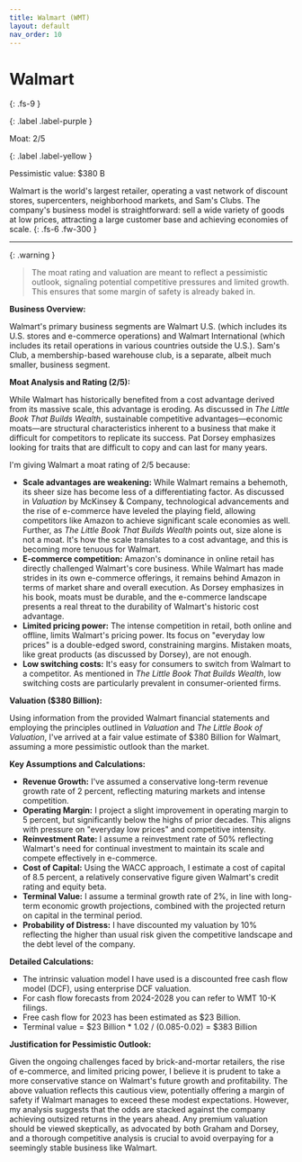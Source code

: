 ```yaml
---
title: Walmart (WMT)
layout: default
nav_order: 10
---
```


# Walmart
{: .fs-9 }

{: .label .label-purple }

Moat: 2/5

{: .label .label-yellow }

Pessimistic value: $380 B

Walmart is the world's largest retailer, operating a vast network of discount stores, supercenters, neighborhood markets, and Sam's Clubs. The company's business model is straightforward: sell a wide variety of goods at low prices, attracting a large customer base and achieving economies of scale.
{: .fs-6 .fw-300 }

---

{: .warning } 
>The moat rating and valuation are meant to reflect a pessimistic outlook, signaling potential competitive pressures and limited growth. This ensures that some margin of safety is already baked in.


**Business Overview:**

Walmart's primary business segments are Walmart U.S. (which includes its U.S. stores and e-commerce operations) and Walmart International (which includes its retail operations in various countries outside the U.S.). Sam's Club, a membership-based warehouse club, is a separate, albeit much smaller, business segment.  

**Moat Analysis and Rating (2/5):**

While Walmart has historically benefited from a cost advantage derived from its massive scale, this advantage is eroding. As discussed in *The Little Book That Builds Wealth*, sustainable competitive advantages—economic moats—are structural characteristics inherent to a business that make it difficult for competitors to replicate its success.  Pat Dorsey emphasizes looking for traits that are difficult to copy and can last for many years.  

I'm giving Walmart a moat rating of 2/5 because:

* **Scale advantages are weakening:**  While Walmart remains a behemoth, its sheer size has become less of a differentiating factor.  As discussed in *Valuation* by McKinsey & Company, technological advancements and the rise of e-commerce have leveled the playing field, allowing competitors like Amazon to achieve significant scale economies as well. Further, as *The Little Book That Builds Wealth* points out, size alone is not a moat. It's how the scale translates to a cost advantage, and this is becoming more tenuous for Walmart.
* **E-commerce competition:**  Amazon's dominance in online retail has directly challenged Walmart's core business. While Walmart has made strides in its own e-commerce offerings, it remains behind Amazon in terms of market share and overall execution. As Dorsey emphasizes in his book, moats must be durable, and the e-commerce landscape presents a real threat to the durability of Walmart's historic cost advantage.
* **Limited pricing power:** The intense competition in retail, both online and offline, limits Walmart's pricing power. Its focus on "everyday low prices" is a double-edged sword, constraining margins.  Mistaken moats, like great products (as discussed by Dorsey), are not enough.  
* **Low switching costs:**  It's easy for consumers to switch from Walmart to a competitor.  As mentioned in *The Little Book That Builds Wealth*, low switching costs are particularly prevalent in consumer-oriented firms.

**Valuation ($380 Billion):**

Using information from the provided Walmart financial statements and employing the principles outlined in *Valuation* and *The Little Book of Valuation*, I've arrived at a fair value estimate of $380 Billion for Walmart, assuming a more pessimistic outlook than the market.  

**Key Assumptions and Calculations:**

* **Revenue Growth:** I've assumed a conservative long-term revenue growth rate of 2 percent, reflecting maturing markets and intense competition.
* **Operating Margin:** I project a slight improvement in operating margin to 5 percent, but significantly below the highs of prior decades.  This aligns with pressure on "everyday low prices" and competitive intensity. 
* **Reinvestment Rate:** I assume a reinvestment rate of 50% reflecting Walmart's need for continual investment to maintain its scale and compete effectively in e-commerce.
* **Cost of Capital:** Using the WACC approach, I estimate a cost of capital of 8.5 percent, a relatively conservative figure given Walmart's credit rating and equity beta. 
* **Terminal Value:**  I assume a terminal growth rate of 2%, in line with long-term economic growth projections, combined with the projected return on capital in the terminal period.
* **Probability of Distress:** I have discounted my valuation by 10% reflecting the higher than usual risk given the competitive landscape and the debt level of the company.

**Detailed Calculations:**

* The intrinsic valuation model I have used is a discounted free cash flow model (DCF), using enterprise DCF valuation.
* For cash flow forecasts from 2024-2028 you can refer to WMT 10-K filings.
* Free cash flow for 2023 has been estimated as $23 Billion.
* Terminal value = $23 Billion \* 1.02 / (0.085-0.02) = $383 Billion


**Justification for Pessimistic Outlook:**

Given the ongoing challenges faced by brick-and-mortar retailers, the rise of e-commerce, and limited pricing power, I believe it is prudent to take a more conservative stance on Walmart's future growth and profitability. The above valuation reflects this cautious view, potentially offering a margin of safety if Walmart manages to exceed these modest expectations. However, my analysis suggests that the odds are stacked against the company achieving outsized returns in the years ahead.  Any premium valuation should be viewed skeptically, as advocated by both Graham and Dorsey, and a thorough competitive analysis is crucial to avoid overpaying for a seemingly stable business like Walmart.
